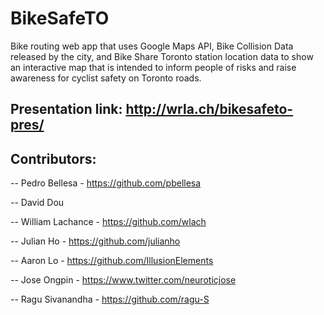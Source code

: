 BikeSafeTO
==========

Bike routing web app that uses Google Maps API, Bike Collision Data released by the city, and Bike Share Toronto station location data to show an interactive map that is intended to inform people of risks and raise awareness for cyclist safety on Toronto roads. 


Presentation link: http://wrla.ch/bikesafeto-pres/
--
Contributors:
--
-- Pedro Bellesa - https://github.com/pbellesa

-- David Dou

-- William Lachance - https://github.com/wlach

-- Julian Ho - https://github.com/julianho

-- Aaron Lo - https://github.com/IllusionElements

-- Jose Ongpin - https://www.twitter.com/neuroticjose

-- Ragu Sivanandha - https://github.com/ragu-S
